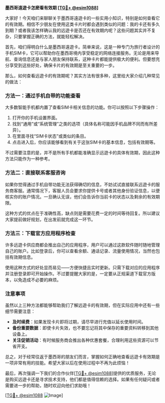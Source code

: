 **墨西哥遠遊卡怎麽看有效期 [[TG💪+ @esim1088](https://t.me/s/esim1088)]**

大家好！今天咱们来聊聊关于墨西哥遠遊卡的一些实用小知识，特别是如何查看它的有效期。相信不少朋友在使用这类卡片时都会遇到类似的问题：我的卡还有多久到期？或者我该怎样确认我的远遊卡是否还在有效期内呢？这些问题其实并不复杂，只要掌握正确的方法，就能轻松解决。

首先，咱们得明白什么是墨西哥遠遊卡。简单来说，这是一种专门为旅行者设计的手机SIM卡，它可以帮助你在墨西哥境内享受稳定的网络连接服务。无论是用来导航、查询信息还是与家人朋友保持联系，这种卡片都能提供极大的便利。但要想充分享受到这些好处，确保卡片的有效期是至关重要的一步。

那么，如何查看远遊卡的有效期呢？其实方法有很多种，这里给大家介绍几种常见的做法：

### 方法一：通过手机自带的功能查看

大多数智能手机都内置了查看SIM卡相关信息的功能。你可以按照以下步骤操作：

1. 打开你的手机设置界面。
2. 找到“通用”或“系统管理”之类的选项（具体名称可能因手机品牌不同而有所差异）。
3. 在里面寻找“SIM卡状态”或类似的条目。
4. 点击进入后，你应该能够看到有关于这张SIM卡的基本信息，包括有效期等。

不过需要注意的是，并不是所有手机都能准确显示远遊卡的具体有效期，因此这种方法只能作为一种参考。

### 方法二：直接联系客服咨询

如果你觉得通过手机自带功能无法获得确切的信息，不妨试试直接联系远遊卡的服务商客服。通常情况下，客服人员会要求你提供卡号或者其他身份验证信息，以便核实你的账户情况。一旦确认无误，他们会告诉你当前卡的状态以及剩余的有效期限。

这种方式的优点在于准确性高，缺点则是需要花费一定的时间等待回复。所以建议大家提前做好规划，在出发前就完成这一环节。

### 方法三：下载官方应用程序检查

许多远遊卡供应商都会推出自己的应用程序，用户可以通过这款软件随时随地管理自己的账户。比如登录后，你可以查看余额、通话记录、流量使用情况，当然也包括有效期信息。

使用这种方式的好处显而易见——方便快捷且实时更新。只需下载对应的应用程序并注册登录即可开始操作。不过要提醒大家的是，一定要从正规渠道下载官方版本，以免造成不必要的麻烦。

### 注意事项

虽然以上三种方法都能够帮助我们了解远遊卡的有效期，但在实际应用中还有一些细节需要注意：

- **及时续费**：如果发现卡片即将过期，请尽早进行充值以延长使用时间。
- **备份重要数据**：即使卡片失效，也不要忘记将其中保存的重要资料转移到其他设备上。
- **关注促销活动**：有时候服务商会推出各种优惠套餐，合理利用这些资源可以节省开支。

总之，对于经常往返于墨西哥的朋友们而言，掌握如何正确地查看远遊卡有效期是一项非常有用的技能。希望大家以后在使用过程中不再为此烦恼！

最后，再次强调一下我们的合作伙伴[[TG💪+ @esim1088](https://t.me/s/esim1088)]提供的优质服务，无论是购买远遊卡还是寻求技术支持，他们都是值得信赖的选择。如果有任何疑问或者需要进一步的帮助，随时欢迎向他们求助哦！

[[TG💪+ @esim1088](https://t.me/s/esim1088) ![Image](https://i.postimg.cc/4NQfJmqS/Snipaste-2025-05-13-00-14-12.png)]